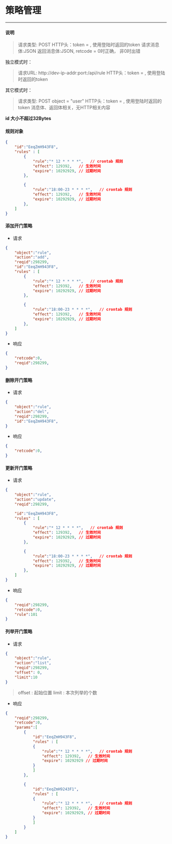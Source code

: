 # 策略管理
-----------

#### 说明

>请求类型: POST
>HTTP头：token = , 使用登陆时返回的token
>请求消息体:JSON
>返回消息体:JSON, retcode = 0时正确， 非0时出错

独立模式时：
>请求URL: http://dev-ip-addr:port:/api/rule
>HTTP头：token = , 使用登陆时返回的token

其它模式时：
>请求类型: POST
>object = "user"
>HTTP头：token = , 使用登陆时返回的token
>消息体、返回体相关，无HTTP相关内容

**id 大小不超过32Bytes**

#### 规则对象

```json
{
    "id":"EeqZmH943F8",
    "rules" : [
        {
            "rule":"* 12 * * * *",   // crontab 规则
            "effect": 129392,   // 生效时间
            "expire": 10292929, // 过期时间
        },

        {
            "rule":"18:00-23 * * * *",   // crontab 规则
            "effect": 129392,   // 生效时间
            "expire": 10292929, // 过期时间
        },
    ]
}
```

#### 添加开门策略

- 请求

```json
{
    "object":"rule",
    "action":"add",
    "reqid":298299,
    "id":"EeqZmH943F8",
    "rules" : [
        {
            "rule":"* 12 * * * *",   // crontab 规则
            "effect": 129392,   // 生效时间
            "expire": 10292929, // 过期时间
        },

        {
            "rule":"18:00-23 * * * *",   // crontab 规则
            "effect": 129392,   // 生效时间
            "expire": 10292929, // 过期时间
        },
    ]
}
```

- 响应

```json
{
    "retcode":0,
    "reqid":298299,
}
```

#### 删除开门策略

- 请求

```json
{
    "object":"rule",
    "action":"del",
    "reqid":298299,
    "id":"EeqZmH943F8",
}
```


- 响应

```json
{
    "retcode":0,
}
```

#### 更新开门策略

- 请求

```json
{
    "object":"rule",
    "action":"update",
    "reqid":298299,

    "id":"EeqZmH943F8",
    "rules" : [
        {
            "rule":"* 12 * * * *",   // crontab 规则
            "effect": 129392,   // 生效时间
            "expire": 10292929, // 过期时间
        },

        {
            "rule":"18:00-23 * * * *",   // crontab 规则
            "effect": 129392,   // 生效时间
            "expire": 10292929, // 过期时间
        },
    ]
}
```

- 响应

```json
{
    "reqid":298299,
    "retcode":0,
    "rule":101
}
```

#### 列举开门策略

- 请求

```json
{
    "object":"rule",
    "action":"list",
    "reqid":298299,
    "offset": 0,
    "limit":10
}
```

> offset : 起始位置
> limit : 本次列举的个数

- 响应

```json
{
    "reqid":298299,
    "retcode":0,
    "params":[
        {
            "id":"EeqZmH943F8",
            "rules" : [
            {
                "rule":"* 12 * * * *",   // crontab 规则
                "effect": 129392,   // 生效时间
                "expire": 10292929 // 过期时间
            }
            ]
        },

        {    
            "id":"EeqZmH9243F1",
            "rules" : [
            {
                "rule":"* 12 * * * *",   // crontab 规则
                "effect": 129392,   // 生效时间
                "expire": 10292929, // 过期时间
            }
            ]
        }
    ]
}
```
